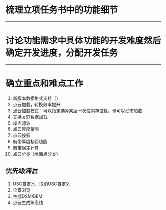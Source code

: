 # 梳理立项任务书中的功能细节
---
# 讨论功能需求中具体功能的开发难度然后确定开发进度，分配开发任务
---
# 确立重点和难点工作



1. 新版本数据格式支持（）
2. 点云加载，转换效率提升
3. 点云加载模式：可以指定选择某层一次性内存加载，也可以动态加载
4. 支持.e57数据加载
5. 噪点滤波
6. 点云厚度量测
7. 点云投影
8. 航带厚度核验功能
9. 航带误差计算
10.  点云分类（地面点分类）
## 优先级滞后
1. USC自定义、取消USC自定义
2. 全景浏览
3. 生成DSM/DEM 
4. 点云生成等高线